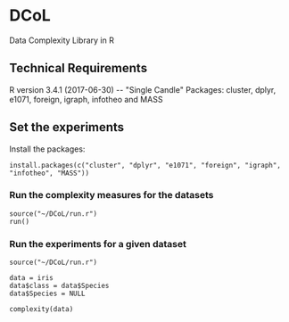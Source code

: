 # DCoL
Data Complexity Library in R

## Technical Requirements

R version 3.4.1 (2017-06-30) -- "Single Candle"
Packages: cluster, dplyr, e1071, foreign, igraph, infotheo and MASS

## Set the experiments

Install the packages:

```
install.packages(c("cluster", "dplyr", "e1071", "foreign", "igraph", "infotheo", "MASS"))

```

### Run the complexity measures for the datasets

```
source("~/DCoL/run.r")
run()

```
### Run the experiments for a given dataset

```
source("~/DCoL/run.r")

data = iris
data$class = data$Species
data$Species = NULL

complexity(data)
```
